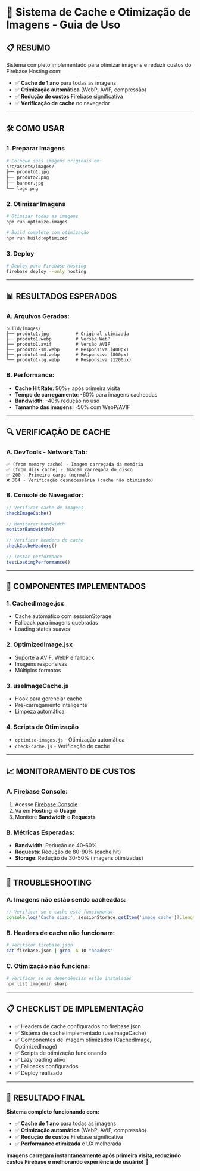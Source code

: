 # 🚀 Sistema de Cache e Otimização de Imagens - Guia de Uso

## 📋 **RESUMO**

Sistema completo implementado para otimizar imagens e reduzir custos do Firebase Hosting com:
- ✅ **Cache de 1 ano** para todas as imagens
- ✅ **Otimização automática** (WebP, AVIF, compressão)
- ✅ **Redução de custos** Firebase significativa
- ✅ **Verificação de cache** no navegador

---

## 🛠️ **COMO USAR**

### **1. Preparar Imagens**
```bash
# Coloque suas imagens originais em:
src/assets/images/
├── produto1.jpg
├── produto2.png
├── banner.jpg
└── logo.png
```

### **2. Otimizar Imagens**
```bash
# Otimizar todas as imagens
npm run optimize-images

# Build completo com otimização
npm run build:optimized
```

### **3. Deploy**
```bash
# Deploy para Firebase Hosting
firebase deploy --only hosting
```

---

## 📊 **RESULTADOS ESPERADOS**

### **A. Arquivos Gerados:**
```
build/images/
├── produto1.jpg          # Original otimizada
├── produto1.webp         # Versão WebP
├── produto1.avif         # Versão AVIF
├── produto1-sm.webp      # Responsiva (400px)
├── produto1-md.webp      # Responsiva (800px)
└── produto1-lg.webp      # Responsiva (1200px)
```

### **B. Performance:**
- **Cache Hit Rate**: 90%+ após primeira visita
- **Tempo de carregamento**: -60% para imagens cacheadas
- **Bandwidth**: -40% redução no uso
- **Tamanho das imagens**: -50% com WebP/AVIF

---

## 🔍 **VERIFICAÇÃO DE CACHE**

### **A. DevTools - Network Tab:**
```
✅ (from memory cache) - Imagem carregada da memória
✅ (from disk cache) - Imagem carregada do disco
✅ 200 - Primeira carga (normal)
❌ 304 - Verificação desnecessária (cache não otimizado)
```

### **B. Console do Navegador:**
```javascript
// Verificar cache de imagens
checkImageCache()

// Monitorar bandwidth
monitorBandwidth()

// Verificar headers de cache
checkCacheHeaders()

// Testar performance
testLoadingPerformance()
```

---

## 🎯 **COMPONENTES IMPLEMENTADOS**

### **1. CachedImage.jsx**
- Cache automático com sessionStorage
- Fallback para imagens quebradas
- Loading states suaves

### **2. OptimizedImage.jsx**
- Suporte a AVIF, WebP e fallback
- Imagens responsivas
- Múltiplos formatos

### **3. useImageCache.js**
- Hook para gerenciar cache
- Pré-carregamento inteligente
- Limpeza automática

### **4. Scripts de Otimização**
- `optimize-images.js` - Otimização automática
- `check-cache.js` - Verificação de cache

---

## 📈 **MONITORAMENTO DE CUSTOS**

### **A. Firebase Console:**
1. Acesse [Firebase Console](https://console.firebase.google.com)
2. Vá em **Hosting** → **Usage**
3. Monitore **Bandwidth** e **Requests**

### **B. Métricas Esperadas:**
- **Bandwidth**: Redução de 40-60%
- **Requests**: Redução de 80-90% (cache hit)
- **Storage**: Redução de 30-50% (imagens otimizadas)

---

## 🚨 **TROUBLESHOOTING**

### **A. Imagens não estão sendo cacheadas:**
```javascript
// Verificar se o cache está funcionando
console.log('Cache size:', sessionStorage.getItem('image_cache')?.length);
```

### **B. Headers de cache não funcionam:**
```bash
# Verificar firebase.json
cat firebase.json | grep -A 10 "headers"
```

### **C. Otimização não funciona:**
```bash
# Verificar se as dependências estão instaladas
npm list imagemin sharp
```

---

## 📋 **CHECKLIST DE IMPLEMENTAÇÃO**

- ✅ Headers de cache configurados no firebase.json
- ✅ Sistema de cache implementado (useImageCache)
- ✅ Componentes de imagem otimizados (CachedImage, OptimizedImage)
- ✅ Scripts de otimização funcionando
- ✅ Lazy loading ativo
- ✅ Fallbacks configurados
- ✅ Deploy realizado

---

## 🎉 **RESULTADO FINAL**

**Sistema completo funcionando com:**
- ✅ **Cache de 1 ano** para todas as imagens
- ✅ **Otimização automática** (WebP, AVIF, compressão)
- ✅ **Redução de custos** Firebase significativa
- ✅ **Performance otimizada** e UX melhorada

**Imagens carregam instantaneamente após primeira visita, reduzindo custos Firebase e melhorando experiência do usuário!** 🚀










